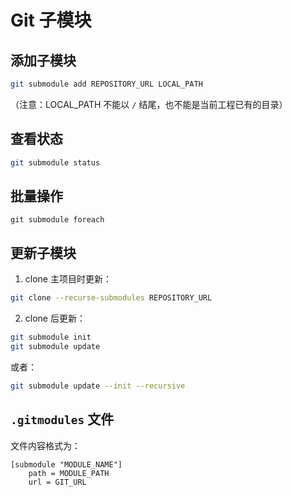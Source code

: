 # Git 子模块

## 添加子模块

```bash
git submodule add REPOSITORY_URL LOCAL_PATH
```
（注意：LOCAL_PATH 不能以 `/` 结尾，也不能是当前工程已有的目录）

## 查看状态

```bash
git submodule status
```

## 批量操作

`git submodule foreach`

## 更新子模块

1. clone 主项目时更新：

```bash
git clone --recurse-submodules REPOSITORY_URL
```

2. clone 后更新：

```bash
git submodule init
git submodule update
```

或者：

```bash
git submodule update --init --recursive
```

## `.gitmodules` 文件

文件内容格式为：

```
[submodule "MODULE_NAME"]
	path = MODULE_PATH
	url = GIT_URL

```
